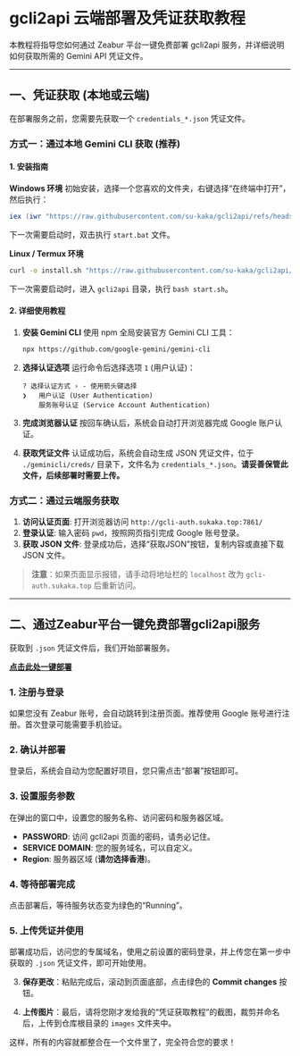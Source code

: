 # gcli2api 云端部署及凭证获取教程

本教程将指导您如何通过 Zeabur 平台一键免费部署 gcli2api 服务，并详细说明如何获取所需的 Gemini API 凭证文件。

---

## 一、凭证获取 (本地或云端)

在部署服务之前，您需要先获取一个 `credentials_*.json` 凭证文件。

### 方式一：通过本地 Gemini CLI 获取 (推荐)

#### 1. 安装指南

**Windows 环境**
初始安装，选择一个您喜欢的文件夹，右键选择“在终端中打开”，然后执行：
```powershell
iex (iwr "https://raw.githubusercontent.com/su-kaka/gcli2api/refs/heads/master/install.ps1" -UseBasicParsing).Content
```
下一次需要启动时，双击执行 `start.bat` 文件。

**Linux / Termux 环境**
```bash
curl -o install.sh "https://raw.githubusercontent.com/su-kaka/gcli2api/refs/heads/master/install.sh" && chmod +x install.sh && ./install.sh
```
下一次需要启动时，进入 `gcli2api` 目录，执行 `bash start.sh`。

#### 2. 详细使用教程

1.  **安装 Gemini CLI**
    使用 npm 全局安装官方 Gemini CLI 工具：
    ```bash
    npx https://github.com/google-gemini/gemini-cli
    ```

2.  **选择认证选项**
    运行命令后选择选项 `1` (用户认证)：
    ```
    ? 选择认证方式 › - 使用箭头键选择
    ❯   用户认证 (User Authentication)
        服务账号认证 (Service Account Authentication)
    ```

3.  **完成浏览器认证**
    按回车确认后，系统会自动打开浏览器完成 Google 账户认证。

4.  **获取凭证文件**
    认证成功后，系统会自动生成 JSON 凭证文件，位于 `./geminicli/creds/` 目录下，文件名为 `credentials_*.json`。**请妥善保管此文件，后续部署时需要上传。**

### 方式二：通过云端服务获取

1.  **访问认证页面**: 打开浏览器访问 `http://gcli-auth.sukaka.top:7861/`
2.  **登录认证**: 输入密码 `pwd`，按照网页指引完成 Google 账号登录。
3.  **获取 JSON 文件**: 登录成功后，选择“获取JSON”按钮，复制内容或直接下载 JSON 文件。

> **注意**：如果页面显示报错，请手动将地址栏的 `localhost` 改为 `gcli-auth.sukaka.top` 后重新访问。

---

## 二、通过Zeabur平台一键免费部署gcli2api服务

获取到 `.json` 凭证文件后，我们开始部署服务。

[**点击此处一键部署**](https://zeabur.com/button?template=https://github.com/SOYS1/gcli2api)

### 1. 注册与登录
如果您没有 Zeabur 账号，会自动跳转到注册页面。推荐使用 Google 账号进行注册。首次登录可能需要手机验证。

### 2. 确认并部署
登录后，系统会自动为您配置好项目，您只需点击“部署”按钮即可。

### 3. 设置服务参数
在弹出的窗口中，设置您的服务名称、访问密码和服务器区域。
*   **PASSWORD**: 访问 gcli2api 页面的密码，请务必记住。
*   **SERVICE DOMAIN**: 您的服务域名，可以自定义。
*   **Region**: 服务器区域 (**请勿选择香港**)。

### 4. 等待部署完成
点击部署后，等待服务状态变为绿色的“Running”。

### 5. 上传凭证并使用
部署成功后，访问您的专属域名，使用之前设置的密码登录，并上传您在第一步中获取的 `.json` 凭证文件，即可开始使用。

3.  **保存更改**：粘贴完成后，滚动到页面底部，点击绿色的 **Commit changes** 按钮。

4.  **上传图片**：最后，请将您刚才发给我的“凭证获取教程”的截图，裁剪并命名后，上传到仓库根目录的 `images` 文件夹中。

这样，所有的内容就都整合在一个文件里了，完全符合您的要求！
